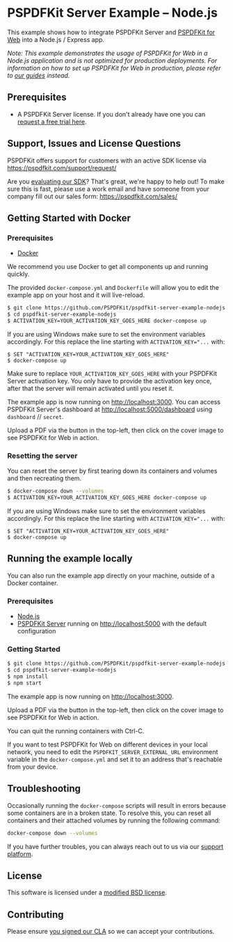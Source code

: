 # PSPDFKit Server Example – Node.js

This example shows how to integrate PSPDFKit Server and
[PSPDFKit for Web](https://pspdfkit.com/web/) into a Node.js / Express app.

_Note: This example demonstrates the usage of PSPDFKit for Web in a Node.js application and is not optimized for production deployments. For information on how to set up PSPDFKit for Web in production, please refer to [our guides](https://pspdfkit.com/guides/server/current/deployment/getting-started/) instead._

## Prerequisites

- A PSPDFKit Server license. If you don't already have one
  you can [request a free trial here](https://pspdfkit.com/try/).

## Support, Issues and License Questions

PSPDFKit offers support for customers with an active SDK license via https://pspdfkit.com/support/request/

Are you [evaluating our SDK](https://pspdfkit.com/try/)? That's great, we're happy to help out! To make sure this is fast, please use a work email and have someone from your company fill out our sales form: https://pspdfkit.com/sales/

## Getting Started with Docker

### Prerequisites

- [Docker](https://www.docker.com/community-edition)

We recommend you use Docker to get all components up and running quickly.

The provided `docker-compose.yml` and `Dockerfile` will allow you to edit the example app on your
host and it will live-reload.

```sh
$ git clone https://github.com/PSPDFKit/pspdfkit-server-example-nodejs.git
$ cd pspdfkit-server-example-nodejs
$ ACTIVATION_KEY=YOUR_ACTIVATION_KEY_GOES_HERE docker-compose up
```

If you are using Windows make sure to set the environment variables accordingly. For this replace the line starting with `ACTIVATION_KEY="...` with:

```shell
$ SET "ACTIVATION_KEY=YOUR_ACTIVATION_KEY_GOES_HERE"
$ docker-compose up
```

Make sure to replace `YOUR_ACTIVATION_KEY_GOES_HERE` with your PSPDFKit Server activation key. You only have
to provide the activation key once, after that the server will remain activated until you reset it.

The example app is now running on <http://localhost:3000>. You can access PSPDFKit Server's
dashboard at <http://localhost:5000/dashboard> using `dashboard` // `secret`.

Upload a PDF via the button in the top-left, then click on the cover image to see PSPDFKit for Web
in action.

### Resetting the server

You can reset the server by first tearing down its containers and volumes and then recreating them.

```sh
$ docker-compose down --volumes
$ ACTIVATION_KEY=YOUR_ACTIVATION_KEY_GOES_HERE docker-compose up
```

If you are using Windows make sure to set the environment variables accordingly. For this replace the line starting with `ACTIVATION_KEY="...` with:

```shell
$ SET "ACTIVATION_KEY=YOUR_ACTIVATION_KEY_GOES_HERE"
$ docker-compose up
```

## Running the example locally

You can also run the example app directly on your machine, outside of a Docker container.

### Prerequisites

- [Node.js](http://nodejs.org/)
- [PSPDFKit Server](https://pspdfkit.com/guides/web/current/server-backed/setting-up-pspdfkit-server/)
  running on [http://localhost:5000](http://localhost:5000) with the default configuration

### Getting Started

```sh
$ git clone https://github.com/PSPDFKit/pspdfkit-server-example-nodejs.git
$ cd pspdfkit-server-example-nodejs
$ npm install
$ npm start
```

The example app is now running on <http://localhost:3000>.

Upload a PDF via the button in the top-left, then click on the cover image to see PSPDFKit for Web
in action.

You can quit the running containers with Ctrl-C.

If you want to test PSPDFKit for Web on different devices in your local network, you need
to edit the `PSPDFKIT_SERVER_EXTERNAL_URL` environment variable in the `docker-compose.yml` and set it to an address that's reachable from your device.

## Troubleshooting

Occasionally running the `docker-compose` scripts will result in errors because some containers are in a broken state. To resolve this, you can reset all containers and their attached volumes by running the following command:

```sh
docker-compose down --volumes
```

If you have further troubles, you can always reach out to us via our [support platform](https://pspdfkit.com/support/request).

## License

This software is licensed under a [modified BSD license](LICENSE).

## Contributing

Please ensure
[you signed our CLA](https://pspdfkit.com/guides/web/current/miscellaneous/contributing/) so we can
accept your contributions.
